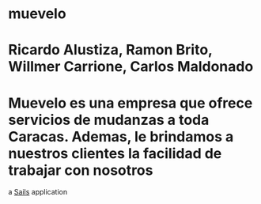# muevelo
# Ricardo Alustiza, Ramon Brito, Willmer Carrione, Carlos Maldonado
# Muevelo es una empresa que ofrece servicios de mudanzas a toda Caracas. Ademas, le brindamos a nuestros clientes la facilidad de trabajar con nosotros
a [Sails](http://sailsjs.org) application
